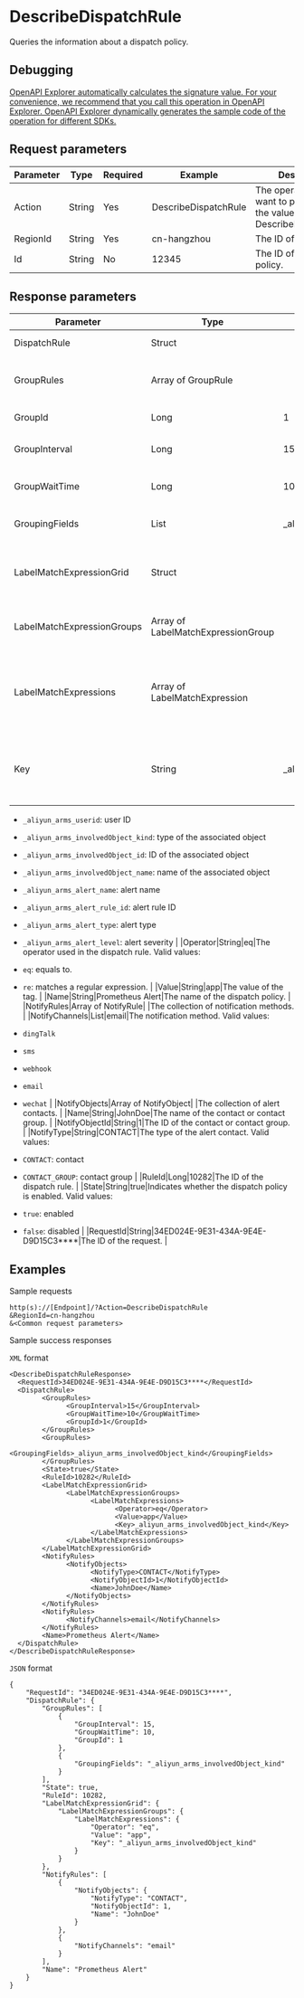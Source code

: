 # DescribeDispatchRule

Queries the information about a dispatch policy.

## Debugging

[OpenAPI Explorer automatically calculates the signature value. For your convenience, we recommend that you call this operation in OpenAPI Explorer. OpenAPI Explorer dynamically generates the sample code of the operation for different SDKs.](https://api.aliyun.com/#product=ARMS&api=DescribeDispatchRule&type=RPC&version=2019-08-08)

## Request parameters

|Parameter|Type|Required|Example|Description|
|---------|----|--------|-------|-----------|
|Action|String|Yes|DescribeDispatchRule|The operation that you want to perform. Set the value to DescribeDispatchRule. |
|RegionId|String|Yes|cn-hangzhou|The ID of the region. |
|Id|String|No|12345|The ID of the dispatch policy. |

## Response parameters

|Parameter|Type|Example|Description|
|---------|----|-------|-----------|
|DispatchRule|Struct| |The struct returned. |
|GroupRules|Array of GroupRule| |The information about groups. |
|GroupId|Long|1|The ID of the group. |
|GroupInterval|Long|15|The grouping interval. |
|GroupWaitTime|Long|10|The waiting time for grouping. |
|GroupingFields|List|\_aliyun\_arms\_involvedObject\_kind|The grouping fields. |
|LabelMatchExpressionGrid|Struct| |The information about the dispatch rule. |
|LabelMatchExpressionGroups|Array of LabelMatchExpressionGroup| |The collection of dispatch rules. |
|LabelMatchExpressions|Array of LabelMatchExpression| |The collection of conditions of the dispatch rule. |
|Key|String|\_aliyun\_arms\_involvedObject\_kind|The key of the tag of the dispatch rule. Valid values:

 -   `_aliyun_arms_userid`: user ID
-   `_aliyun_arms_involvedObject_kind`: type of the associated object
-   `_aliyun_arms_involvedObject_id`: ID of the associated object
-   `_aliyun_arms_involvedObject_name`: name of the associated object
-   `_aliyun_arms_alert_name`: alert name
-   `_aliyun_arms_alert_rule_id`: alert rule ID
-   `_aliyun_arms_alert_type`: alert type
-   `_aliyun_arms_alert_level`: alert severity |
|Operator|String|eq|The operator used in the dispatch rule. Valid values:

 -   `eq`: equals to.
-   `re`: matches a regular expression. |
|Value|String|app|The value of the tag. |
|Name|String|Prometheus Alert|The name of the dispatch policy. |
|NotifyRules|Array of NotifyRule| |The collection of notification methods. |
|NotifyChannels|List|email|The notification method. Valid values:

 -   `dingTalk`
-   `sms`
-   `webhook`
-   `email`
-   `wechat` |
|NotifyObjects|Array of NotifyObject| |The collection of alert contacts. |
|Name|String|JohnDoe|The name of the contact or contact group. |
|NotifyObjectId|String|1|The ID of the contact or contact group. |
|NotifyType|String|CONTACT|The type of the alert contact. Valid values:

 -   `CONTACT`: contact
-   `CONTACT_GROUP`: contact group |
|RuleId|Long|10282|The ID of the dispatch rule. |
|State|String|true|Indicates whether the dispatch policy is enabled. Valid values:

 -   `true`: enabled
-   `false`: disabled |
|RequestId|String|34ED024E-9E31-434A-9E4E-D9D15C3\*\*\*\*|The ID of the request. |

## Examples

Sample requests

```
http(s)://[Endpoint]/?Action=DescribeDispatchRule
&RegionId=cn-hangzhou
&<Common request parameters>
```

Sample success responses

`XML` format

```
<DescribeDispatchRuleResponse>
  <RequestId>34ED024E-9E31-434A-9E4E-D9D15C3****</RequestId>
  <DispatchRule>
        <GroupRules>
              <GroupInterval>15</GroupInterval>
              <GroupWaitTime>10</GroupWaitTime>
              <GroupId>1</GroupId>
        </GroupRules>
        <GroupRules>
              <GroupingFields>_aliyun_arms_involvedObject_kind</GroupingFields>
        </GroupRules>
        <State>true</State>
        <RuleId>10282</RuleId>
        <LabelMatchExpressionGrid>
              <LabelMatchExpressionGroups>
                    <LabelMatchExpressions>
                          <Operator>eq</Operator>
                          <Value>app</Value>
                          <Key>_aliyun_arms_involvedObject_kind</Key>
                    </LabelMatchExpressions>
              </LabelMatchExpressionGroups>
        </LabelMatchExpressionGrid>
        <NotifyRules>
              <NotifyObjects>
                    <NotifyType>CONTACT</NotifyType>
                    <NotifyObjectId>1</NotifyObjectId>
                    <Name>JohnDoe</Name>
              </NotifyObjects>
        </NotifyRules>
        <NotifyRules>
              <NotifyChannels>email</NotifyChannels>
        </NotifyRules>
        <Name>Prometheus Alert</Name>
  </DispatchRule>
</DescribeDispatchRuleResponse>
```

`JSON` format

```
{
    "RequestId": "34ED024E-9E31-434A-9E4E-D9D15C3****",
    "DispatchRule": {
        "GroupRules": [
            {
                "GroupInterval": 15,
                "GroupWaitTime": 10,
                "GroupId": 1
            },
            {
                "GroupingFields": "_aliyun_arms_involvedObject_kind"
            }
        ],
        "State": true,
        "RuleId": 10282,
        "LabelMatchExpressionGrid": {
            "LabelMatchExpressionGroups": {
                "LabelMatchExpressions": {
                    "Operator": "eq",
                    "Value": "app",
                    "Key": "_aliyun_arms_involvedObject_kind"
                }
            }
        },
        "NotifyRules": [
            {
                "NotifyObjects": {
                    "NotifyType": "CONTACT",
                    "NotifyObjectId": 1,
                    "Name": "JohnDoe"
                }
            },
            {
                "NotifyChannels": "email"
            }
        ],
        "Name": "Prometheus Alert"
    }
}
```

